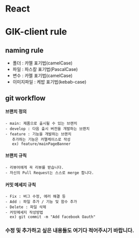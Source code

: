 # React

# GIK-client rule

## naming rule

- 폴더 : 카멜 표기법(camelCase)
- 파일 : 파스칼 표기법(PascalCase)
- 변수 : 카멜 표기법(camelCase)
- 이미지파일 : 케밥 표기법(kebab-case)

## git workflow

#### 브랜치 정의

    - main: 제품으로 출시될 수 있는 브랜치
    - develop : 다음 출시 버전을 개발하는 브랜치
    - feature : 기능을 개발하는 브랜치
       추가하는 기능은 카멜케이스로 작성
       ex) feature/mainPageBanner

#### 브랜치 규칙

    - 리뷰어에게 꼭 리뷰를 받습니다.
    - 자신의 Pull Request는 스스로 merge 합니다.

#### 커밋 메세지 규칙

    - Fix : 버그 수정, 에러 해결 등
    - Add : 파일 추가 / 기능 및 함수 추가
    - Delete : 파일 삭제
    - 커밋메세지 작성방법
      ex) git commit -m "Add facebook Oauth"

### 수정 및 추가하고 싶은 내용들도 여기다 적어주시기 바랍니다.
